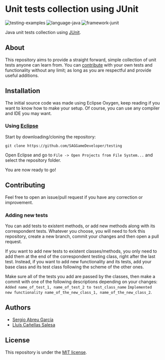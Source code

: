 # Unit tests collection using JUnit 
![testing-examples](https://img.shields.io/badge/testing-examples-green.svg)  ![language-java](https://img.shields.io/badge/language-Java-red.svg)  ![framework-junit](https://img.shields.io/badge/framework-JUnit-orange.svg)

Java unit tests collection using [JUnit](https://junit.org).

## About
This repository aims to provide a straight forward, simple collection of unit tests anyone can learn from. You can [contribute](#contributing) with your own tests and functionality without any limit; as long as you are respectful and provide useful additions.

## Installation
The initial source code was made using Eclipse Oxygen, keep reading if you want to know how to make your setup. Of course, you can use any compiler and IDE you may want.

### Using [Eclipse](https://www.eclipse.org/)
Start by downloading/cloning the repository:
```
git clone https://github.com/SAGGameDeveloper/testing
```

Open Eclipse and go to `File -> Open Projects from File System...` and select the repository folder.

You are now ready to go!

## Contributing
Feel free to open an issue/pull request if you have any correction or improvement.

### Adding new tests
You can add tests to existent methods, or add new methods along with its correspondent tests. Whatever you choose,
you will need to fork this repository, create a new branch, commit your changes and then open a pull request.

If you want to add new tests to existent classes/methods, you only need to add them at the end of the correspondent testing class, right after the last test. Instead, if you want to add new functionality and its tests, add your base class and its test class following the scheme of the other ones.

Make sure all of the tests you add are passed by the classes, then make a commit with one of the following descriptions depending on your changes: `Added name_of_test_1, name_of_test_2 to test_class_name` `Implemented new functionality name_of_the_new_class_1, name_of_the_new_class_2`.

## Authors
* [Sergio Abreu García](https://sag-dev.com)
* [Lluís Cañellas Salesa](https://github.com/LluisCS)

## License
This repository is under the [MIT license](https://github.com/SAGGameDeveloper/testing/blob/master/LICENSE).

